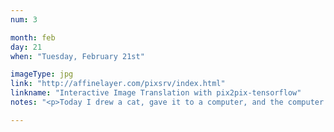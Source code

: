 ```yaml
---
num: 3

month: feb
day: 21
when: "Tuesday, February 21st"

imageType: jpg
link: "http://affinelayer.com/pixsrv/index.html"
linkname: "Interactive Image Translation with pix2pix-tensorflow"
notes: "<p>Today I drew a cat, gave it to a computer, and the computer made it look fantastically realistic.</p><p>Click the link to try it out yourself! If you haven't heard of Machine Learning yet, the idea is that we've previously trained a computer to look at 3000 or so images and and had it compare the similarities/differences in em. After running that for thousands of iterations, we now show it something new- our drawing, and ask it to infere what the result should be.</p><p>It's fantastically powerful exciting stuff.</p>"

---
```

